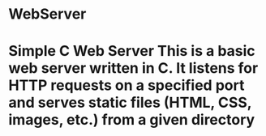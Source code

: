 # WebServer
# Simple C Web Server  This is a basic web server written in C. It listens for HTTP requests on a specified port and serves static files (HTML, CSS, images, etc.) from a given directory
